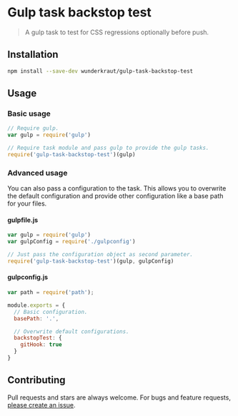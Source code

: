 Gulp task backstop test
=================

> A gulp task to test for CSS regressions optionally before push.

## Installation
```sh
npm install --save-dev wunderkraut/gulp-task-backstop-test
```

## Usage

### Basic usage

```js
// Require gulp.
var gulp = require('gulp')

// Require task module and pass gulp to provide the gulp tasks.
require('gulp-task-backstop-test')(gulp)
```

### Advanced usage
You can also pass a configuration to the task. This allows you to overwrite the default configuration and provide other configuration like a base path for your files.

#### gulpfile.js
```js
var gulp = require('gulp')
var gulpConfig = require('./gulpconfig')

// Just pass the configuration object as second parameter.
require('gulp-task-backstop-test')(gulp, gulpConfig)
```

#### gulpconfig.js
```js
var path = require('path');

module.exports = {
  // Basic configuration.
  basePath: '.',

  // Overwrite default configurations.
  backstopTest: {
    gitHook: true
  }
}
```

## Contributing

Pull requests and stars are always welcome. For bugs and feature requests, [please create an issue](https://github.com/wunderkraut/gulp-task-backstop-test/issues/new).
